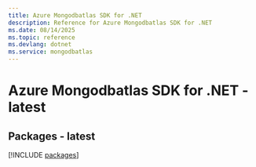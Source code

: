 ```yaml
---
title: Azure Mongodbatlas SDK for .NET
description: Reference for Azure Mongodbatlas SDK for .NET
ms.date: 08/14/2025
ms.topic: reference
ms.devlang: dotnet
ms.service: mongodbatlas
---
```

# Azure Mongodbatlas SDK for .NET - latest
## Packages - latest
[!INCLUDE [packages](mongodbatlas-index.md)]